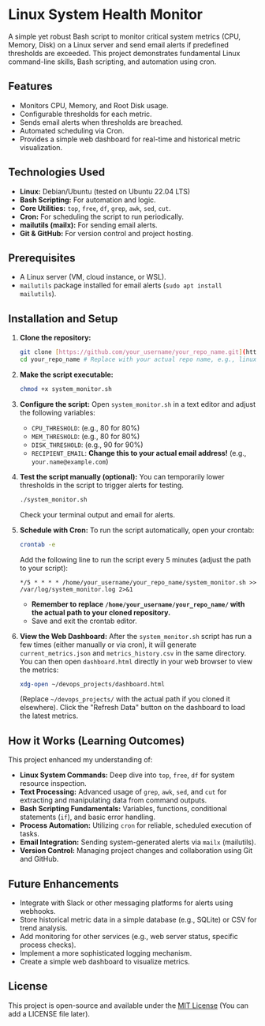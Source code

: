# Linux System Health Monitor

A simple yet robust Bash script to monitor critical system metrics (CPU, Memory, Disk) on a Linux server and send email alerts if predefined thresholds are exceeded. This project demonstrates fundamental Linux command-line skills, Bash scripting, and automation using cron.

## Features

* Monitors CPU, Memory, and Root Disk usage.
* Configurable thresholds for each metric.
* Sends email alerts when thresholds are breached.
* Automated scheduling via Cron.
* Provides a simple web dashboard for real-time and historical metric visualization.

## Technologies Used

* **Linux:** Debian/Ubuntu (tested on Ubuntu 22.04 LTS)
* **Bash Scripting:** For automation and logic.
* **Core Utilities:** `top`, `free`, `df`, `grep`, `awk`, `sed`, `cut`.
* **Cron:** For scheduling the script to run periodically.
* **mailutils (mailx):** For sending email alerts.
* **Git & GitHub:** For version control and project hosting.

## Prerequisites

* A Linux server (VM, cloud instance, or WSL).
* `mailutils` package installed for email alerts (`sudo apt install mailutils`).

## Installation and Setup

1.  **Clone the repository:**
    ```bash
    git clone [https://github.com/your_username/your_repo_name.git](https://github.com/your_username/your_repo_name.git)
    cd your_repo_name # Replace with your actual repo name, e.g., linux-system-monitor
    ```

2.  **Make the script executable:**
    ```bash
    chmod +x system_monitor.sh
    ```

3.  **Configure the script:**
    Open `system_monitor.sh` in a text editor and adjust the following variables:
    * `CPU_THRESHOLD`: (e.g., 80 for 80%)
    * `MEM_THRESHOLD`: (e.g., 80 for 80%)
    * `DISK_THRESHOLD`: (e.g., 90 for 90%)
    * `RECIPIENT_EMAIL`: **Change this to your actual email address!** (e.g., `your.name@example.com`)

4.  **Test the script manually (optional):**
    You can temporarily lower thresholds in the script to trigger alerts for testing.
    ```bash
    ./system_monitor.sh
    ```
    Check your terminal output and email for alerts.

5.  **Schedule with Cron:**
    To run the script automatically, open your crontab:
    ```bash
    crontab -e
    ```
    Add the following line to run the script every 5 minutes (adjust the path to your script):
    ```cron
    */5 * * * * /home/your_username/your_repo_name/system_monitor.sh >> /var/log/system_monitor.log 2>&1
    ```
    * **Remember to replace `/home/your_username/your_repo_name/` with the actual path to your cloned repository.**
    * Save and exit the crontab editor.

6.  **View the Web Dashboard:**
    After the `system_monitor.sh` script has run a few times (either manually or via cron), it will generate `current_metrics.json` and `metrics_history.csv` in the same directory.
    You can then open `dashboard.html` directly in your web browser to view the metrics:
    ```bash
    xdg-open ~/devops_projects/dashboard.html
    ```
    (Replace `~/devops_projects/` with the actual path if you cloned it elsewhere).
    Click the "Refresh Data" button on the dashboard to load the latest metrics.

## How it Works (Learning Outcomes)

This project enhanced my understanding of:

* **Linux System Commands:** Deep dive into `top`, `free`, `df` for system resource inspection.
* **Text Processing:** Advanced usage of `grep`, `awk`, `sed`, and `cut` for extracting and manipulating data from command outputs.
* **Bash Scripting Fundamentals:** Variables, functions, conditional statements (`if`), and basic error handling.
* **Process Automation:** Utilizing `cron` for reliable, scheduled execution of tasks.
* **Email Integration:** Sending system-generated alerts via `mailx` (mailutils).
* **Version Control:** Managing project changes and collaboration using Git and GitHub.

## Future Enhancements

* Integrate with Slack or other messaging platforms for alerts using webhooks.
* Store historical metric data in a simple database (e.g., SQLite) or CSV for trend analysis.
* Add monitoring for other services (e.g., web server status, specific process checks).
* Implement a more sophisticated logging mechanism.
* Create a simple web dashboard to visualize metrics.

## License

This project is open-source and available under the [MIT License](LICENSE) (You can add a LICENSE file later).
